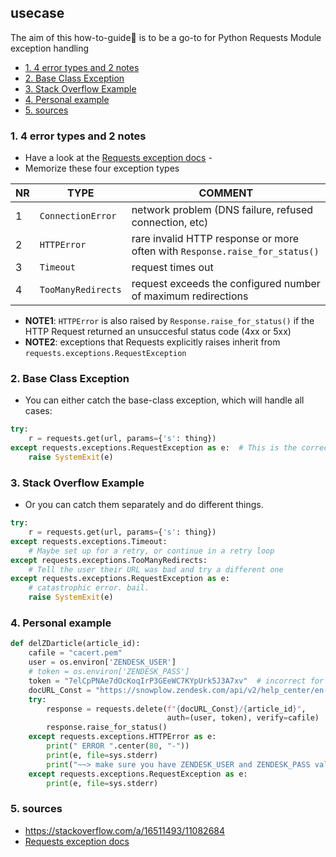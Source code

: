 ## usecase
The aim of this how-to-guide🏁 is to be a go-to for Python Requests Module exception handling

<!-- TOC -->

- [1. 4 error types and 2 notes](#1-4-error-types-and-2-notes)
- [2. Base Class Exception](#2-base-class-exception)
- [3. Stack Overflow Example](#3-stack-overflow-example)
- [4. Personal example](#4-personal-example)
- [5. sources](#5-sources)

<!-- /TOC -->

### 1. 4 error types and 2 notes
* Have a look at the [Requests exception docs](https://requests.readthedocs.io/en/latest/user/quickstart/#errors-and-exceptions) - 
* Memorize these four exception types

NR | TYPE               | COMMENT
---|--------------------|----------------------------------------------------------------------------
1  | `ConnectionError`  | network problem (DNS failure, refused connection, etc)
2  | `HTTPError`        | rare invalid HTTP response or more often with `Response.raise_for_status()`
3  | `Timeout`          | request times out
4  | `TooManyRedirects` | request exceeds the configured number of maximum redirections

* **NOTE1**: `HTTPError` is also raised by `Response.raise_for_status()` if the HTTP Request returned an unsuccesful status code (4xx or 5xx)
* **NOTE2**: exceptions that Requests explicitly raises inherit from `requests.exceptions.RequestException`

### 2. Base Class Exception
* You can either catch the base-class exception, which will handle all cases:

```python
try:
    r = requests.get(url, params={'s': thing})
except requests.exceptions.RequestException as e:  # This is the correct syntax
    raise SystemExit(e)
```

### 3. Stack Overflow Example
* Or you can catch them separately and do different things.

```python
try:
    r = requests.get(url, params={'s': thing})
except requests.exceptions.Timeout:
    # Maybe set up for a retry, or continue in a retry loop
except requests.exceptions.TooManyRedirects:
    # Tell the user their URL was bad and try a different one
except requests.exceptions.RequestException as e:
    # catastrophic error. bail.
    raise SystemExit(e)
```

### 4. Personal example

```python
def delZDarticle(article_id):
    cafile = "cacert.pem"
    user = os.environ['ZENDESK_USER']
    # token = os.environ['ZENDESK_PASS']
    token = "7elCpPNAe7dOcKoqIrP3GEeWC7KYpUrk5J3A7xv"  # incorrect for now for testing
    docURL_Const = "https://snowplow.zendesk.com/api/v2/help_center/en-us/articles"
    try:
        response = requests.delete(f"{docURL_Const}/{article_id}",
                                   auth=(user, token), verify=cafile)
        response.raise_for_status()
    except requests.exceptions.HTTPError as e:
        print(" ERROR ".center(80, "-"))
        print(e, file=sys.stderr)
        print("~~> make sure you have ZENDESK_USER and ZENDESK_PASS values in your environmental variables.")
    except requests.exceptions.RequestException as e:
        print(e, file=sys.stderr)
```

### 5. sources
* <https://stackoverflow.com/a/16511493/11082684>
* [Requests exception docs](https://requests.readthedocs.io/en/latest/user/quickstart/#errors-and-exceptions)
